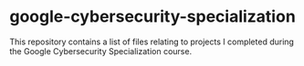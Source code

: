 # google-cybersecurity-specialization

This repository contains a list of files relating to projects I completed during the Google Cybersecurity Specialization course.
